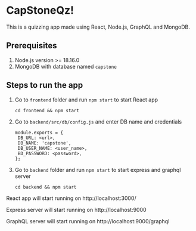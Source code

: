 # CapStoneQz!

This is a quizzing app made using React, Node.js, GraphQL and MongoDB.

## Prerequisites

1. Node.js version >= 18.16.0
2. MongoDB with database named `capstone`


## Steps to run the app

1. Go to `frontend` folder and run `npm start` to start React app
   ```
   cd frontend && npm start
   ```
     
2. Go to `backend/src/db/config.js` and enter DB name and credentials
   ```
   module.exports = {
    DB_URL: <url>,
    DB_NAME: 'capstone',
    DB_USER_NAME: <user_name>,
    BD_PASSWORD: <password>,
   };
   ```
3. Go to `backend` folder and run `npm start` to start express and graphql server
    ```
    cd backend && npm start
    ```

React app will start running on http://localhost:3000/

Express server will start running on http://localhost:9000

GraphQL server will start running on http://localhost:9000/graphql

